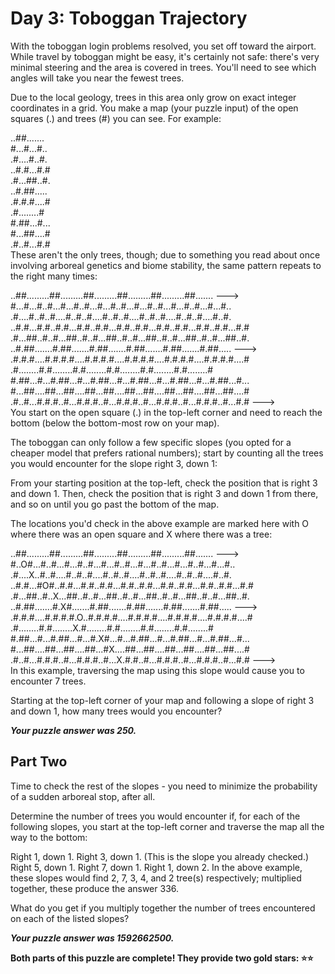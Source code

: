 # Day 3: Toboggan Trajectory
With the toboggan login problems resolved, you set off toward the airport. While travel by toboggan might be easy, it's certainly not safe: there's very minimal steering and the area is covered in trees. You'll need to see which angles will take you near the fewest trees.

Due to the local geology, trees in this area only grow on exact integer coordinates in a grid. You make a map (your puzzle input) of the open squares (.) and trees (#) you can see. For example:

..##....... <br>
#...#...#.. <br>
.#....#..#. <br>
..#.#...#.# <br>
.#...##..#. <br>
..#.##..... <br>
.#.#.#....# <br>
.#........# <br>
#.##...#... <br>
#...##....# <br>
.#..#...#.# <br>
These aren't the only trees, though; due to something you read about once involving arboreal genetics and biome stability, the same pattern repeats to the right many times:

..##.........##.........##.........##.........##.........##.......  ---> <br>
#...#...#..#...#...#..#...#...#..#...#...#..#...#...#..#...#...#.. <br>
.#....#..#..#....#..#..#....#..#..#....#..#..#....#..#..#....#..#. <br>
..#.#...#.#..#.#...#.#..#.#...#.#..#.#...#.#..#.#...#.#..#.#...#.# <br>
.#...##..#..#...##..#..#...##..#..#...##..#..#...##..#..#...##..#. <br>
..#.##.......#.##.......#.##.......#.##.......#.##.......#.##.....  ---> <br>
.#.#.#....#.#.#.#....#.#.#.#....#.#.#.#....#.#.#.#....#.#.#.#....# <br>
.#........#.#........#.#........#.#........#.#........#.#........# <br>
#.##...#...#.##...#...#.##...#...#.##...#...#.##...#...#.##...#... <br>
#...##....##...##....##...##....##...##....##...##....##...##....# <br>
.#..#...#.#.#..#...#.#.#..#...#.#.#..#...#.#.#..#...#.#.#..#...#.#  ---> <br>
You start on the open square (.) in the top-left corner and need to reach the bottom (below the bottom-most row on your map).

The toboggan can only follow a few specific slopes (you opted for a cheaper model that prefers rational numbers); start by counting all the trees you would encounter for the slope right 3, down 1:

From your starting position at the top-left, check the position that is right 3 and down 1. Then, check the position that is right 3 and down 1 from there, and so on until you go past the bottom of the map.

The locations you'd check in the above example are marked here with O where there was an open square and X where there was a tree:

..##.........##.........##.........##.........##.........##.......  ---> <br>
#..O#...#..#...#...#..#...#...#..#...#...#..#...#...#..#...#...#.. <br>
.#....X..#..#....#..#..#....#..#..#....#..#..#....#..#..#....#..#. <br>
..#.#...#O#..#.#...#.#..#.#...#.#..#.#...#.#..#.#...#.#..#.#...#.# <br>
.#...##..#..X...##..#..#...##..#..#...##..#..#...##..#..#...##..#. <br>
..#.##.......#.X#.......#.##.......#.##.......#.##.......#.##.....  ---> <br>
.#.#.#....#.#.#.#.O..#.#.#.#....#.#.#.#....#.#.#.#....#.#.#.#....# <br>
.#........#.#........X.#........#.#........#.#........#.#........# <br>
#.##...#...#.##...#...#.X#...#...#.##...#...#.##...#...#.##...#... <br>
#...##....##...##....##...#X....##...##....##...##....##...##....# <br>
.#..#...#.#.#..#...#.#.#..#...X.#.#..#...#.#.#..#...#.#.#..#...#.#  ---> <br>
In this example, traversing the map using this slope would cause you to encounter 7 trees.

Starting at the top-left corner of your map and following a slope of right 3 and down 1, how many trees would you encounter?

***Your puzzle answer was 250.***

## Part Two
Time to check the rest of the slopes - you need to minimize the probability of a sudden arboreal stop, after all.

Determine the number of trees you would encounter if, for each of the following slopes, you start at the top-left corner and traverse the map all the way to the bottom:

Right 1, down 1.
Right 3, down 1. (This is the slope you already checked.)
Right 5, down 1.
Right 7, down 1.
Right 1, down 2.
In the above example, these slopes would find 2, 7, 3, 4, and 2 tree(s) respectively; multiplied together, these produce the answer 336.

What do you get if you multiply together the number of trees encountered on each of the listed slopes?

***Your puzzle answer was 1592662500.***

**Both parts of this puzzle are complete! They provide two gold stars: ⭐⭐**